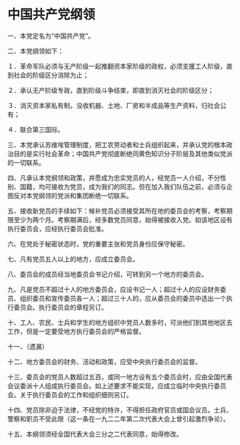 # 中国共产党纲领

一、本党定名为“中国共产党”。

二、本党纲领如下：

１．革命军队必须与无产阶级一起推翻资本家阶级的政权，必须支援工人阶级，直到社会的阶级区分消除为止；

２．承认无产阶级专政，直到阶级斗争结束，即直到消灭社会的阶级区分；

３．消灭资本家私有制，没收机器、土地、厂房和半成品等生产资料，归社会公有；

４．联合第三国际。

三、本党承认苏维埃管理制度，把工农劳动者和士兵组织起来，并承认党的根本政治目的是实行社会革命；中国共产党彻底断绝同黄色知识分子阶层及其他类似党派的一切联系。

四、凡承认本党纲领和政策，并愿成为忠实党员的人，经党员一人介绍，不分性别、国籍，均可接收为党员，成为我们的同志。但在加入我们队伍之前，必须与企图反对本党纲领的党派和集团断绝一切联系。

五、接收新党员的手续如下：候补党员必须接受其所在地的委员会的考察，考察期限至少为两个月。考察期满后，经多数党员同意，始得被接收入党。如该地区设有执行委员会，应经执行委员会批准。

六、在党处于秘密状态时，党的重要主张和党员身份应保守秘密。

七、凡有党员五人以上的地方，应成立委员会。

八、委员会的成员经当地委员会书记介绍，可转到另一个地方的委员会。

九、凡是党员不超过十人的地方委员会，应设书记一人；超过十人的应设财务委员、组织委员和宣传委员各一人；超过三十人的，应从委员会的委员中选出一个执行委员会。执行委员会的章程另订。

十、工人、农民、士兵和学生的地方组织中党员人数多时，可派他们到其他地区去工作，但是一定要受地方执行委员会的严格监督。

十一、（遗漏）

十二、地方委员会的财务、活动和政策，应受中央执行委员会的监督。

十三、委员会的党员人数超过五百，或同一地方设有五个委员会时，应由全国代表会议委派十人组成执行委员会。如上述要求不能实现，应成立临时中央执行委员会。关于执行委员会的工作和组织细则另订。

十四、党员除非迫于法律，不经党的特许，不得担任政府官员或国会议员。士兵、警察和职员不受此限（这一条在一九二二年第二次代表大会上曾引起激烈争论）。

十五、本纲领须经全国代表大会三分之二代表同意，始得修改。